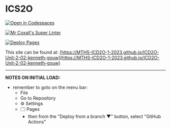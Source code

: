 # ICS2O

[![Open in Codespaces](https://classroom.github.com/assets/launch-codespace-7f7980b617ed060a017424585567c406b6ee15c891e84e1186181d67ecf80aa0.svg)](https://classroom.github.com/open-in-codespaces?assignment_repo_id=14413647)

[![Mr Coxall's Super Linter](https://github.com/MTHS-ICD2O-1-2023/ICD2O-Unit-2-02-kenneth-gouw/workflows/Mr%20Coxall's%20Super%20Linter/badge.svg)](https://github.com/MTHS-ICD2O-1-2023/ICD2O-Unit-2-02-kenneth-gouw/actions)

[![Deploy Pages](https://github.com/MTHS-ICD2O-1-2023/ICD2O-Unit-2-02-kenneth-gouw/workflows/Deploy%20Pages/badge.svg)](https://github.com/MTHS-ICD2O-1-2023/ICD2O-Unit-2-02-kenneth-gouw/actions)

This site can be found at: [https://MTHS-ICD2O-1-2023.github.io/ICD2O-Unit-2-02-kenneth-gouw](https://MTHS-ICD2O-1-2023.github.io/ICD2O-Unit-2-02-kenneth-gouw)

---

**NOTES ON INITIAL LOAD:**
- remember to goto on the menu bar:
  - File
  - Go to Repository
  - ⚙ Settings
  - 🗔 Pages
    - then from the "Deploy from a branch ▼" button, select "GitHub Actions"
